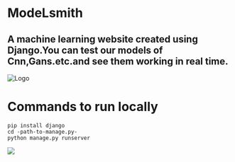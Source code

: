 # ModeLsmith
## A machine learning website created using Django.You can test our models of Cnn,Gans.etc.and see them working in real time. 
![Logo](https://i.ibb.co/nsMR3ZG/Untitled-1.png)
# Commands to run locally
```
pip install django
cd -path-to-manage.py-
python manage.py runserver

```
![](http://modelsmith.info/media/home/gan-all.gif)

